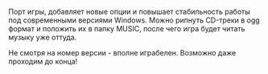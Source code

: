 Порт игры, добавляет новые опции и повышает стабильность работы под современными версиями Windows. Можно рипнуть CD-треки в ogg формат и положить их в папку MUSIC, после чего игра будет читать музыку уже оттуда.

Не смотря на номер версии - вполне играбелен. Возможно даже проходим до конца!